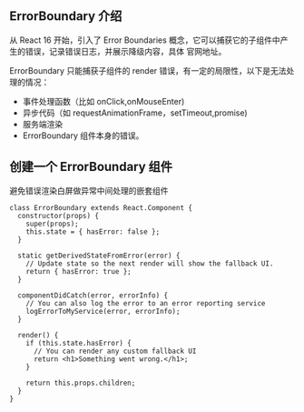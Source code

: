 ## ErrorBoundary 介绍
从 React 16 开始，引入了 Error Boundaries 概念，它可以捕获它的子组件中产生的错误，记录错误日志，并展示降级内容，具体 官网地址。

ErrorBoundary 只能捕获子组件的 render 错误，有一定的局限性，以下是无法处理的情况：

- 事件处理函数（比如 onClick,onMouseEnter)
- 异步代码（如 requestAnimationFrame，setTimeout,promise)
- 服务端渲染
- ErrorBoundary 组件本身的错误。

## 创建一个 ErrorBoundary 组件

避免错误渲染白屏做异常中间处理的嵌套组件
```
class ErrorBoundary extends React.Component {
  constructor(props) {
    super(props);
    this.state = { hasError: false };
  }

  static getDerivedStateFromError(error) {
    // Update state so the next render will show the fallback UI.
    return { hasError: true };
  }

  componentDidCatch(error, errorInfo) {
    // You can also log the error to an error reporting service
    logErrorToMyService(error, errorInfo);
  }

  render() {
    if (this.state.hasError) {
      // You can render any custom fallback UI
      return <h1>Something went wrong.</h1>;
    }

    return this.props.children;
  }
}

```